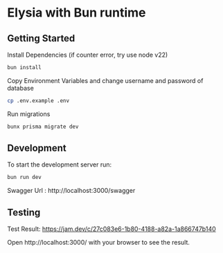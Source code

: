 # Elysia with Bun runtime

## Getting Started
Install Dependencies (if counter error, try use node v22)
```bash
bun install
```

Copy Environment Variables and change username and password of database
```bash
cp .env.example .env
```

Run migrations
```bash
bunx prisma migrate dev
```

## Development
To start the development server run:
```bash
bun run dev
```

Swagger Url : http://localhost:3000/swagger

## Testing
Test Result: https://jam.dev/c/27c083e6-1b80-4188-a82a-1a866747b140

Open http://localhost:3000/ with your browser to see the result.